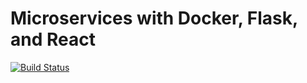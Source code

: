 # Microservices with Docker, Flask, and React

[![Build Status](https://travis-ci.org/leapwing/testdriven-app.svg?branch=master)](https://travis-ci.org/leapwing/testdriven-app)
